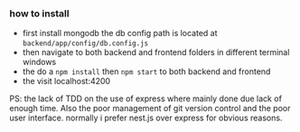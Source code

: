 ### how to install
- first install mongodb the db config path is located at `backend/app/config/db.config.js`
- then navigate to both backend and frontend folders in different terminal windows 
- the do a `npm install` then `npm start` to both backend and frontend 
- the visit localhost:4200

PS: the lack of TDD on the use of express where mainly done due lack of enough time. Also the poor management of git version control and the poor user interface. normally i  prefer nest.js over express for obvious reasons.